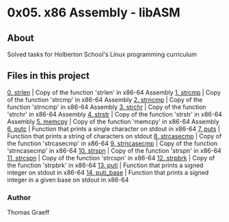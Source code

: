 # 0x05. x86 Assembly - libASM

## About
Solved tasks for Holberton School's Linux programming curriculum

## Files in this project
[0. strlen](./0-strlen.asm) | Copy of the function 'strlen' in x86-64 Assembly
[1. strcmp](./1-strcmp.asm) | Copy of the function 'strcmp' in x86-64 Assembly
[2. strncmp](./2-strncmp.asm) | Copy of the function 'strncmp' in x86-64 Assembly
[3. strchr](./3-strchr.asm) | Copy of the function 'strchr' in x86-64 Assembly
[4. strstr](./4-strstr.asm) | Copy of the function 'strstr' in x86-64 Assembly
[5. memcpy](./5-memcpy.asm) | Copy of the function 'memcpy' in x86-64 Assembly
[6. putc](./6-putc.asm) | Function that prints a single character on stdout in x86-64
[7. puts](./7-puts.asm) | Function that prints a string of characters on stdout
[8. strcasecmp](./8-strcasecmp.asm) | Copy of the function 'strcasecmp' in x86-64
[9. strncasecmp](./9-strncasecmp.asm) | Copy of the function 'strncasecmp' in x86-64
[10. strspn](./10-strspn.asm) | Copy of the function 'strspn' in x86-64
[11. strcspn](./11-strcspn.asm) | Copy of the function 'strcspn' in x86-64
[12. strpbrk](./12-strpbrk.asm) | Copy of the function 'strpbrk' in x86-64
[13. puti](./100-puti.asm) | Function that prints a signed integer on stdout in x86-64
[14. puti_base](./101-puti_base.asm) | Function that prints a signed integer in a given base on stdout in x86-64

### Author
Thomas Graeff
